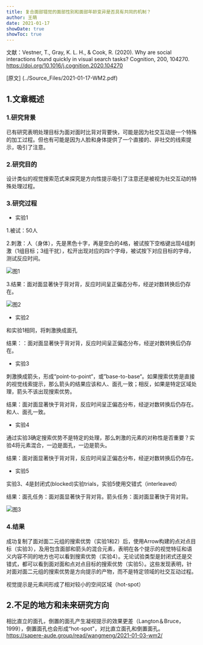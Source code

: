 ```yaml
---
title: 复合面部错觉的面部性别和面部年龄变异是否具有共同的机制？
author: 王萌
date: 2021-01-17
showDate: true
showToc: true
---
```


文献：Vestner, T., Gray, K. L. H., & Cook, R. (2020). Why are social interactions found quickly in visual search tasks? Cognition, 200, 104270. https://doi.org/10.1016/j.cognition.2020.104270

[原文] (../Source_Files/2021-01-17-WM2.pdf)

## 1.文章概述

### 1.研究背景

已有研究表明处理目标为面对面时比背对背要快，可能是因为社交互动是一个特殊的加工过程。但也有可能是因为人脸和身体提供了一个直接的、非社交的线索提示，吸引了注意。

### 2.研究目的

设计类似的视觉搜索范式来探究是方向性提示吸引了注意还是被视为社交互动的特殊处理过程。

### 3.研究过程

- 实验1

1.被试：50人

2.刺激：人（身体），先是黑色十字，再是空白的4格，被试按下空格键出现4组刺激（1组目标；3组干扰），松开出现对应的四个字母，被试按下对应目标的字母，测试反应时间。

![图1](../Supporting_Information/2021-01-17-WM2-fig1.png)

3.结果：面对面显著快于背对背，反应时间呈正偏态分布，经逆对数转换后仍存在。

![图2](../Supporting_Information/2021-01-17-WM2-fig2.png)


- 实验2

和实验1相同，将刺激换成面孔

结果：：面对面显著快于背对背，反应时间呈正偏态分布，经逆对数转换后仍存在。

- 实验3

刺激换成箭头，形成“point-to-point“，或”base-to-base“。如果搜索优势是直接的视觉线索提示，那么箭头的结果应该和人、面孔一致；相反，如果是特定区域处理，箭头不该出现搜索优势。

结果：面对面显著快于背对背，反应时间呈正偏态分布，经逆对数转换后仍存在。和人、面孔一致。

- 实验4

通过实验3确定搜索优势不是特定的处理，那么刺激的元素的对称性是否重要？实验4将元素混合，一边是面孔，一边是箭头。

结果：面对面显著快于背对背，反应时间呈正偏态分布，经逆对数转换后仍存在。

- 实验5

实验3、4是封闭式(blocked)实验trials，实验5使用交错式（interleaved）

结果：面孔任务：面对面显著快于背对背。箭头任务：面对面显著快于背对背。

![图3](../Supporting_Information/2021-01-17-WM2-fig3.png)


### 4.结果

成功复制了面对面二元组的搜索优势（实验1和2）后，使用Arrow构建的点对点目标（实验3），及用包含面部和箭头的混合元素，表明在各个提示的视觉特征和语义内容不同的地方也可以看到搜索优势（实验4）。无论试验类型是封闭式还是交错式，都可以看到面对面和点对点目标的搜索优势（实验5）。这些发现表明，针对面对面二元组的搜索优势是方向提示的产物，而不是特定领域的社交互动过程。

视觉提示是元素间形成了相对较小的空间区域（hot-spot）

## 2.不足的地方和未来研究方向

相比直立的面孔，倒置的面孔产生凝视提示的效果更差（Langton＆Bruce，1999），倒置面孔也会形成“hot-spot"，对比直立面孔和倒置面孔。 https://sapere-aude.group/read/wangmeng/2021-01-03-wm2/